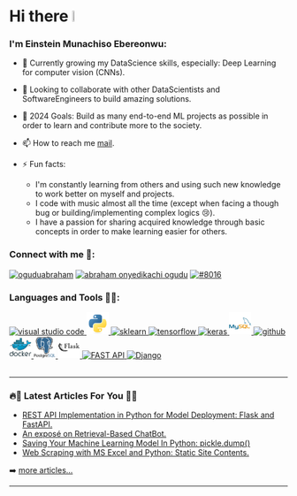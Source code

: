 <h1> Hi there <img src="https://raw.githubusercontent.com/MartinHeinz/MartinHeinz/master/wave.gif" width="9%" height="9%" /> </h1>
<h3> I'm Einstein Munachiso Ebereonwu: </h3>

- 🌱 Currently growing my DataScience skills, especially: Deep Learning for computer vision (CNNs).

- 👯 Looking to collaborate with other DataScientists and SoftwareEngineers to build amazing solutions.

- 🥅 2024 Goals: Build as many end-to-end ML projects as possible in order to learn and contribute more to the society.

- 📫 How to reach me [mail](mailto:einsteinmunachiso@gmail.com).

- ⚡ Fun facts:
  - I'm constantly learning from others and using such new knowledge to work better on myself and projects.
  - I code with music almost all the time (except when facing a though bug or building/implementing complex logics 😢).
  - I have a passion for sharing acquired knowledge through basic concepts in order to make learning easier for others.

<h3> Connect with me 🤝: </h3>

<a href="https://twitter.com/einsteinmuna" target="_blank"><img align="center" src="https://raw.githubusercontent.com/rahuldkjain/github-profile-readme-generator/master/src/images/icons/Social/twitter.svg" alt="oguduabraham" height="30" width="40" /></a>
<a href="https://www.linkedin.com/in/einstein-ebereonwu-51a906167/" target="blank"><img align="center" src="https://raw.githubusercontent.com/rahuldkjain/github-profile-readme-generator/master/src/images/icons/Social/linked-in-alt.svg" alt="abraham onyedikachi ogudu" height="30" width="40" /></a>
<a href="https://discordapp.com/users/#8016" target="blank"><img align="center" src="https://raw.githubusercontent.com/rahuldkjain/github-profile-readme-generator/master/src/images/icons/Social/discord.svg" alt="#8016" height="30" width="40" /></a>


<h3> Languages and Tools 👨‍💻: </h3>
<a href="https://www.python.org" target="_blank" rel="noreferrer"> <img src="https://cdn.jsdelivr.net/gh/devicons/devicon/icons/vscode/vscode-original.svg" alt="visual studio code" width="40" height="40"/> </a>
<a href="https://www.python.org" target="_blank" rel="noreferrer"> <img src="https://raw.githubusercontent.com/devicons/devicon/master/icons/python/python-original.svg" alt="python" width="40" height="40"/> </a>
<a href="https://scikit-learn.org/" target="_blank" rel="noreferrer"> <img src="https://user-images.githubusercontent.com/78413685/227274666-e4a4a0a0-1aaf-4175-aa9e-7a59d2eb04a8.jpg" alt="sklearn" width="60" height="40"/> </a>
<a href="https://www.tensorflow.org/" target="_blank" rel="noreferrer"> <img src="https://user-images.githubusercontent.com/78413685/227273591-3a4f180c-ff0b-4e39-960b-cd16865e3dfb.jpeg" alt="tensorflow" width="90" height="45"/> </a>
<a href="https://keras.io/" target="_blank" rel="noreferrer"> <img src="https://user-images.githubusercontent.com/78413685/227272284-7c9e6347-e553-4aa3-8f4d-8b35dbe391c0.jpeg" alt="keras" width="100" height="35"/> </a>
<a href="https://www.mysql.com/" target="_blank" rel="noreferrer"> <img src="https://raw.githubusercontent.com/devicons/devicon/master/icons/mysql/mysql-original-wordmark.svg" alt="mysql" width="40" height="40"/> </a>
<a href="https://github.com/munas-git" target="_blank" rel="noreferrer"> <img src="https://user-images.githubusercontent.com/3369400/139448065-39a229ba-4b06-434b-bc67-616e2ed80c8f.png" alt="github" width="40" height="40"/> </a>
<a href="https://www.docker.com" target="_blank" rel="noreferrer"> <img src="https://raw.githubusercontent.com/devicons/devicon/master/icons/docker/docker-original-wordmark.svg" alt="docker" width="40" height="40"/> </a>
<a href="https://www.postgresql.org/" target="_blank" rel="noreferrer"> <img src="https://raw.githubusercontent.com/devicons/devicon/master/icons/postgresql/postgresql-original-wordmark.svg" alt="postgreSQL" width="40" height="40"/> </a>
<a href="https://flask.palletsprojects.com/en/2.1.x/" target="_blank" rel="noreferrer"> <img src="https://raw.githubusercontent.com/devicons/devicon/master/icons/flask/flask-original-wordmark.svg" alt="Flask" width="40" height="40"/> </a>
<a href="https://fastapi.tiangolo.com/" target="_blank" rel="noreferrer"> <img src="https://github.com/munas-git/munas-git/assets/78413685/41a112ea-6cd1-47e4-9532-c1f082a9ad5f" alt="FAST API" width="90" height="45"/> </a>
<a href="https://pypi.org/project/Django/" target="_blank" rel="noreferrer"> <img src="https://static.djangoproject.com/img/logos/django-logo-positive.png" alt="Django" width="85" height="40"/> </a>
<br />
<br />

---

<h3> 🔥📕 Latest Articles For You 📕🔥 </h3>

- <a href="https://medium.com/@einsteinmunachiso/rest-api-implementation-in-python-for-model-deployment-flask-and-fastapi-e80a6cedff86">REST API Implementation in Python for Model Deployment: Flask and FastAPI.</a>
- <a href="https://medium.com/@einsteinmunachiso/building-an-ai-chatbot-in-python-retrieval-based-chatbot-9c6c7f3ef6bf">An exposé on Retrieval-Based ChatBot.</a>
- <a href="https://medium.com/mlearning-ai/saving-your-machine-learning-model-in-python-pickle-dump-b01ae60a791c">Saving Your Machine Learning Model In Python: pickle.dump()</a>
- <a href= "https://medium.com/@einsteinmunachiso/web-scraping-with-ms-excel-and-python-static-site-contents-4903ea08b85">Web Scraping with MS Excel and Python: Static Site Contents.</a>
 

➡️ <a href="https://medium.com/@einsteinmunachiso" target="_blank">more articles...</a>

---

<!--<p>&nbsp;<img align="center" src="https://github-readme-stats.vercel.app/api?username=munas-git&show_icons=true&locale=en" alt="munas-git" /></p>––> 

